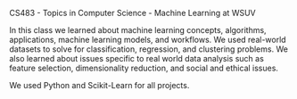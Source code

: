 CS483 - Topics in Computer Science - Machine Learning at WSUV

In this class we learned about machine learning concepts, algorithms, applications, machine learning models, and workflows.
We used real-world datasets to solve for classification, regression, and clustering problems.
We also learned about issues specific to real world data analysis such as feature selection, dimensionality reduction, and social and ethical issues.

We used Python and Scikit-Learn for all projects.
